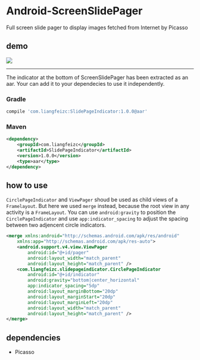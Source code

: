 # Android-ScreenSlidePager
Full screen slide pager to display images fetched from Internet by Picasso

## demo

![](https://raw.githubusercontent.com/LyndonChin/Android-ScreenSlidePager/master/screenslidepager.gif)

---

The indicator at the bottom of ScreenSlidePager has been extracted as an aar. 
Your can add it to your dependecies to use it independently.

### Gradle

```groovy
compile 'com.liangfeizc:SlidePageIndicator:1.0.0@aar'
```

### Maven

```xml
<dependency>
    <groupId>com.liangfeizc</groupId>
    <artifactId>SlidePageIndicator</artifactId>
    <version>1.0.0</version>
    <type>aar</type>
</dependency>
```

## how to use

`CirclePageIndicator` and `ViewPager` shoud be used as child views of a `Framelayout`. But here we used `merge` instead, because the root view in any activity is a `FrameLayout`.
You can use `android:gravity` to position the `CirclePageIndicator` and use `app:indicator_spacing` to adjust the spacing between two adjencent circle indicators.

```xml
<merge xmlns:android="http://schemas.android.com/apk/res/android"
    xmlns:app="http://schemas.android.com/apk/res-auto">
    <android.support.v4.view.ViewPager
        android:id="@+id/pager"
        android:layout_width="match_parent"
        android:layout_height="match_parent" />
    <com.liangfeizc.slidepageindicator.CirclePageIndicator
        android:id="@+id/indicator"
        android:gravity="bottom|center_horizontal"
        app:indicator_spacing="5dp"
        android:layout_marginBottom="20dp"
        android:layout_marginStart="20dp"
        android:layout_marginLeft="20dp"
        android:layout_width="match_parent"
        android:layout_height="match_parent" />
</merge>
```

## dependencies

* Picasso

